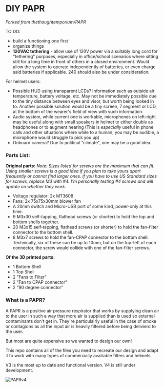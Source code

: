 # DIY PAPR

*Forked from thethoughtemporium/PAPR*

TO DO:
- build a functioning one first
- organize things
- **120VAC tethering** - allow use of 120V power via a suitably long cord for "tethering" purposes, especially in office/school scenarios where sitting still for a long time in front of others in a closed environment. Would allow the system to operate independently of batteries, or even charge said batteries if applicable. 240 should also be under consideration.

For helmet users:
- Possible HUD using transparent LCDs? Information such as outside air temperature, battery voltage, etc. May not be immediately possible due to the tiny distance between eyes and visor, but worth being looked in to. Another possible solution would be a tiny screen, 7 segment or LCD, at the bottom of the wearer's field of view with such information.
- Audio system, while current one is workable, microphones on left-right may be useful along with small speakers in helmet to either double as headphones or to augment hearing (This is *especially* useful in phone calls and other situations where while to a human, you may be audible, a microphone would struggle to pick you up)
- Onboard camera? Due to political "climate", one may be a good idea. 

### Parts List:
**Original parts:**
*Note: Sizes listed for screws are the maximum that can fit. Using smaller screws is a good idea if you plan to take yours apart frequently or cannot find larger ones. If you have to use US Standard sizes for screws, replace M3 with #4. I'm personally testing #4 screws and will update on whether they work.*
- Voltage regulator: 2x MT3608 
- Fans: 2x 75x75x30mm blower fan
- A 20mm switch and Micro-USB port of some kind, power-only at this time.
- 9 M3x30 self-tapping, flathead screws (or shorter) to hold the top and bottom shells together.
- 20 M3x15 self-tapping, flathead screws (or shorter) to hold the fan-filter connector to the bottom shell.
- 8 M3x7 screws to hold the fan-CPAP connector to the bottom shell. Technically, six of these can be up to 10mm, but on the top-left of each connector, the screw would collide with one of the fan-filter screws.

**Of the 3D printed parts:**
- 1 Bottom Shell
- 1 Top Shell
- 2 "Fans to Filter" 
- 2 "Fan to CPAP connector"
- 2 "90 degree connector"

### What is a PAPR?

A PAPR is a positive air pressure respirator that works by supplying clean air to the user in such a way that more air is supplied than is used so external contaminants don't get in.
They're particulalrly useful in the case of smoke or contagions as all the input air is heavily filtered before being delivierd to the user.

But most are quite expensive so we wanted to design our own!

This repo contains all of the files you need to recreate our design and adapt it to work with many types of commercially availiable filters and helmets. 

V3 is the most up to date and functional version. V4 is still under development.

![PAPRv4](https://github.com/thethoughtemporium/PAPR/blob/main/493507e8-c7e0-45a2-9ea5-cce407912ea4.PNG?raw=true)
